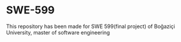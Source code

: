 # SWE-599
This repository has been made for SWE 599(final project) of Boğaziçi University, master of software engineering
